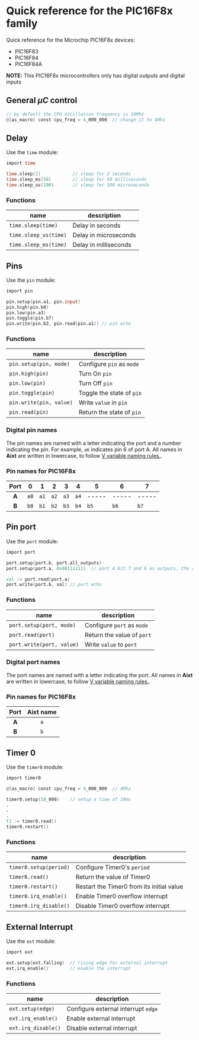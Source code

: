 # Quick reference for the PIC16F8x family

Quick reference for the Microchip PIC16F8x devices:
- PIC16F83
- PIC16F84
- PIC16F84A

**NOTE:** This PIC16F8x microcontrollers only has digital outputs and digital inputs

## General $\mu C$ control

```v
// by default the CPU oscillation frequency is 10Mhz
@[as_macro] const cpu_freq = 4_000_000  // change it to 4Mhz
```

## Delay
Use the `time` module:

```v
import time

time.sleep(2)            // sleep for 2 seconds
time.sleep_ms(50)        // sleep for 50 milliseconds
time.sleep_us(100)       // sleep for 100 microseconds
```

### Functions
name                  | description
----------------------|----------------------
`time.sleep(time)`    | Delay in seconds
`time.sleep_us(time)` | Delay in microseconds
`time.sleep_ms(time)` | Delay in milliseconds

## Pins
Use the `pin` module:

```v
import pin

pin.setup(pin.a1, pin.input)
pin.high(pin.b0)
pin.low(pin.a3)
pin.toggle(pin.b7)
pin.write(pin.b2, pin.read(pin.a1)) // pin echo
```

### Functions
name                    | description
------------------------|--------------------------
`pin.setup(pin, mode)`  | Configure `pin` as `mode`
`pin.high(pin)`         | Turn On `pin`
`pin.low(pin)`          | Turn Off `pin`
`pin.toggle(pin)`       | Toggle the state of `pin`
`pin.write(pin, value)` | Write `value` in `pin`
`pin.read(pin)`         | Return the state of `pin`


### Digital pin names
The pin names are named with a letter indicating the port and a number indicating the pin. For example, `a6` indicates pin 6 of port A. All names in **Aixt** are written in lowercase, to follow [V variable naming rules.](https://github.com/vlang/v/blob/master/doc/docs.md#variables).


### Pin names for PIC16F8x
| Port | 0   | 1   | 2   | 3   | 4   | 5   | 6   | 7   |
|:----:|-----|-----|-----|-----|-----|-----|-----|-----|
| **A**| `a0`| `a1`| `a2`| `a3`| `a4`|-----|-----|-----|
| **B**| `b0`| `b1`| `b2`| `b3`| `b4`| `b5`| `b6`| `b7`|


## Pin port
Use the `port` module:

```v
import port

port.setup(port.b, port.all_outputs)
port.setup(port.a, 0x00111111)  // port A bit 7 and 6 as outputs, the rest as inputs

val := port.read(port.a)
port.write(port.b, val) // port echo
```

### Functions
name                      | description
--------------------------|---------------------------
`port.setup(port, mode)`  | Configure `port` as `mode`
`port.read(port)`         | Return the value of `port`
`port.write(port, value)` | Write `value` to `port`

### Digital port names
The port names are named with a letter indicating the port. All names in **Aixt** are written in lowercase, to follow [V variable naming rules.](https://github.com/vlang/v/blob/master/doc/docs.md#variables).

### Pin names for PIC16F8x
| Port | Aixt name |
|:----:|:---------:|
| **A**| `a`       |
| **B**| `b`       |


## Timer 0
Use the `timer0` module:

```v
import timer0

@[as_macro] const cpu_freq = 4_000_000  // 4Mhz

timer0.setup(10_000)    // setup a time of 10ms
.
.
.
t1 := timer0.read()
timer0.restart()
```

### Functions
name                   | description
-----------------------|-------------------------------------------
`timer0.setup(period)` | Configure Timer0's `period`
`timer0.read()`        | Return the value of Timer0
`timer0.restart()`     | Restart the Timer0 from its initial value
`timer0.irq_enable()`  | Enable Timer0 overflow interrupt
`timer0.irq_disable()` | Disable Timer0 overflow interrupt


## External Interrupt
Use the `ext` module:

```v
import ext

ext.setup(ext.falling)	// rising edge for external interrupt
ext.irq_enable()		// enable the interrupt
```

### Functions
name                | description
--------------------|------------------------------------
`ext.setup(edge)`   | Configure external interrupt `edge`
`ext.irq_enable()`  | Enable external interrupt
`ext.irq_disable()` | Disable external interrupt